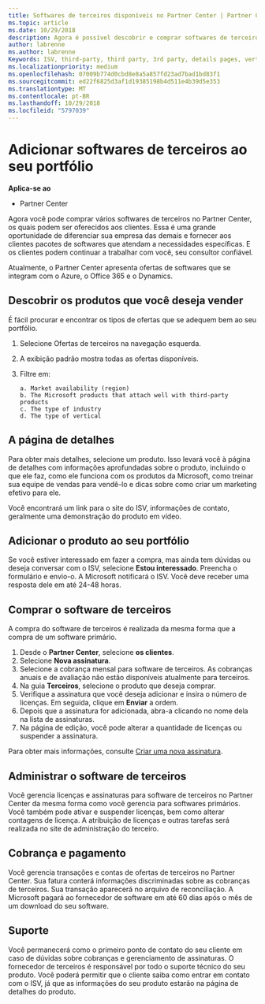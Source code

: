```yaml
---
title: Softwares de terceiros disponíveis no Partner Center | Partner Center
ms.topic: article
ms.date: 10/29/2018
description: Agora é possível descobrir e comprar softwares de terceiros para adicionar ao portfólio que você oferece aos clientes.
author: labrenne
ms.author: labrenne
Keywords: ISV, third-party, third party, 3rd party, details pages, vertical software, software publisher
ms.localizationpriority: medium
ms.openlocfilehash: 07009b774d0cbd8e8a5a857fd23ad7bad1bd83f1
ms.sourcegitcommit: ed22f6825d3af1d19385198b4d511e4b39d5e353
ms.translationtype: MT
ms.contentlocale: pt-BR
ms.lasthandoff: 10/29/2018
ms.locfileid: "5797039"
---
```

# <a name="add-third-party-software-to-your-portfolio"></a>Adicionar softwares de terceiros ao seu portfólio

**Aplica-se ao** 

- Partner Center


Agora você pode comprar vários softwares de terceiros no Partner Center, os quais podem ser oferecidos aos clientes. Essa é uma grande oportunidade de diferenciar sua empresa das demais e fornecer aos clientes pacotes de softwares que atendam a necessidades específicas. E os clientes podem continuar a trabalhar com você, seu consultor confiável.

Atualmente, o Partner Center apresenta ofertas de softwares que se integram com o Azure, o Office 365 e o Dynamics.

## <a name="discover-the-products-you-want-to-sell"></a>Descobrir os produtos que você deseja vender

É fácil procurar e encontrar os tipos de ofertas que se adequem bem ao seu portfólio. 
1.  Selecione Ofertas de terceiros na navegação esquerda. 
2.  A exibição padrão mostra todas as ofertas disponíveis. 
3.  Filtre em:

        a. Market availability (region) 
        b. The Microsoft products that attach well with third-party products  
        c. The type of industry 
        d. The type of vertical 

## <a name="the-details-page"></a>A página de detalhes

Para obter mais detalhes, selecione um produto. Isso levará você à página de detalhes com informações aprofundadas sobre o produto, incluindo o que ele faz, como ele funciona com os produtos da Microsoft, como treinar sua equipe de vendas para vendê-lo e dicas sobre como criar um marketing efetivo para ele. 

Você encontrará um link para o site do ISV, informações de contato, geralmente uma demonstração do produto em vídeo. 

## <a name="add-the-product-to-your-portfolio"></a>Adicionar o produto ao seu portfólio

Se você estiver interessado em fazer a compra, mas ainda tem dúvidas ou deseja conversar com o ISV, selecione **Estou interessado**. Preencha o formulário e envio-o. A Microsoft notificará o ISV. Você deve receber uma resposta dele em até 24-48 horas. 

## <a name="purchase-the-third-party-software"></a>Comprar o software de terceiros

A compra do software de terceiros é realizada da mesma forma que a compra de um software primário. 

1.  Desde o **Partner Center**, selecione **os clientes**.
2.  Selecione **Nova assinatura**.
3.  Selecione a cobrança mensal para software de terceiros. As cobranças anuais e de avaliação não estão disponíveis atualmente para terceiros.
4.  Na guia **Terceiros**, selecione o produto que deseja comprar.
5.  Verifique a assinatura que você deseja adicionar e insira o número de licenças. Em seguida, clique em **Enviar** a ordem.
6.  Depois que a assinatura for adicionada, abra-a clicando no nome dela na lista de assinaturas. 
7.  Na página de edição, você pode alterar a quantidade de licenças ou suspender a assinatura.

Para obter mais informações, consulte [Criar uma nova assinatura](create-a-new-subscription.md).

## <a name="administer-the-third-party-software"></a>Administrar o software de terceiros

Você gerencia licenças e assinaturas para software de terceiros no Partner Center da mesma forma como você gerencia para softwares primários. Você também pode ativar e suspender licenças, bem como alterar contagens de licença. A atribuição de licenças e outras tarefas será realizada no site de administração do terceiro.

## <a name="billing-and-payment"></a>Cobrança e pagamento

Você gerencia transações e contas de ofertas de terceiros no Partner Center. Sua fatura conterá informações discriminadas sobre as cobranças de terceiros. Sua transação aparecerá no arquivo de reconciliação. A Microsoft pagará ao fornecedor de software em até 60 dias após o mês de um download do seu software. 

## <a name="support"></a>Suporte

Você permanecerá como o primeiro ponto de contato do seu cliente em caso de dúvidas sobre cobranças e gerenciamento de assinaturas. O fornecedor de terceiros é responsável por todo o suporte técnico do seu produto. Você poderá permitir que o cliente saiba como entrar em contato com o ISV, já que as informações do seu produto estarão na página de detalhes do produto.

